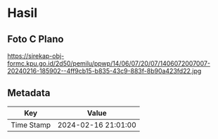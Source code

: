# Hasil

## Foto C Plano

https://sirekap-obj-formc.kpu.go.id/2d50/pemilu/ppwp/14/06/07/20/07/1406072007007-20240216-185902--4ff9cb15-b835-43c9-883f-8b90a423fd22.jpg


## Metadata

| Key        | Value               |
| ---------- | ------------------- |
| Time Stamp | 2024-02-16 21:01:00 |




